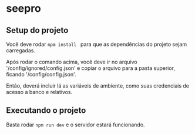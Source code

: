 # seepro

## Setup do projeto

Você deve rodar ```npm install ``` para que as dependências do projeto sejam carregadas.

Após rodar o comando acima, você deve ir no arquivo '/config/ignored/config.json' e copiar o arquivo para a pasta superior, ficando '/config/config.json'.

Então, deverá incluir lá as variáveis de ambiente, como suas credenciais de acesso a banco e relativos.

## Executando o projeto

Basta rodar ```npm run dev``` e o servidor estará funcionando.
